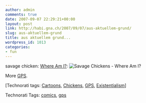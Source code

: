 ```yaml
---
author: admin
comments: true
date: 2007-09-07 22:29:21+00:00
layout: post
link: http://habi.gna.ch/2007/09/07/aus-aktuellem-grund/
slug: aus-aktuellem-grund
title: aus aktuellem grund...
wordpress_id: 1013
categories:
- fun
---
```


savage chicken: [Where Am I?](http://www.savagechickens.com/blog/2007/09/where-am-i.html):
![Savage Chickens - Where Am I?](http://www.savagechickens.com/images/chickengps2.jpg)

More [GPS](http://www.savagechickens.com/blog/2006/03/gps.html).

[Technorati tags: [Cartoons](http://www.technorati.com/tag/Cartoons), [Chickens](http://www.technorati.com/tag/chickens), [GPS](http://www.technorati.com/tag/GPS), [Existentialism](http://www.technorati.com/tag/existentialism)]



Technorati Tags: [comics](http://www.technorati.com/tag/comics), [gps](http://www.technorati.com/tag/gps)

